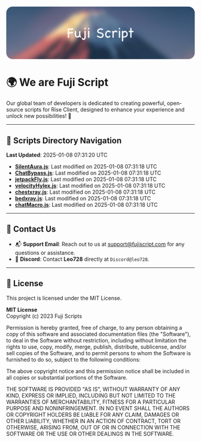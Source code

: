 ![Banner](.github/b.webp)

# 🌍 **We are Fuji Script**

Our global team of developers is dedicated to creating powerful, open-source scripts for Rise Client, designed to enhance your experience and unlock new possibilities! 🌟

---
<!-- SCRIPTS_NAVIGATION_START -->
## 📂 **Scripts Directory Navigation**

**Last Updated**: 2025-01-08 07:31:20 UTC

- **[SilentAura.js](scripts/SilentAura.js)**: Last modified on 2025-01-08 07:31:18 UTC
- **[ChatBypass.js](scripts/ChatBypass.js)**: Last modified on 2025-01-08 07:31:18 UTC
- **[jetpackFly.js](scripts/jetpackFly.js)**: Last modified on 2025-01-08 07:31:18 UTC
- **[velocityHylex.js](scripts/velocityHylex.js)**: Last modified on 2025-01-08 07:31:18 UTC
- **[chestxray.js](scripts/chestxray.js)**: Last modified on 2025-01-08 07:31:18 UTC
- **[bedxray.js](scripts/bedxray.js)**: Last modified on 2025-01-08 07:31:18 UTC
- **[chatMacro.js](scripts/chatMacro.js)**: Last modified on 2025-01-08 07:31:18 UTC

<!-- SCRIPTS_NAVIGATION_END -->

---

## 💬 **Contact Us**  
- 📬 **Support Email**: Reach out to us at [support@fujiscript.com](mailto:support@fujiscript.com) for any questions or assistance.  
- 💬 **Discord**: Contact **Leo728** directly at `Discord@leo728`.

---

## 📜 **License**

This project is licensed under the MIT License.  

**MIT License**  
Copyright (c) 2023 Fuji Scripts  

Permission is hereby granted, free of charge, to any person obtaining a copy of this software and associated documentation files (the "Software"), to deal in the Software without restriction, including without limitation the rights to use, copy, modify, merge, publish, distribute, sublicense, and/or sell copies of the Software, and to permit persons to whom the Software is furnished to do so, subject to the following conditions:  

The above copyright notice and this permission notice shall be included in all copies or substantial portions of the Software.  

THE SOFTWARE IS PROVIDED "AS IS", WITHOUT WARRANTY OF ANY KIND, EXPRESS OR IMPLIED, INCLUDING BUT NOT LIMITED TO THE WARRANTIES OF MERCHANTABILITY, FITNESS FOR A PARTICULAR PURPOSE AND NONINFRINGEMENT. IN NO EVENT SHALL THE AUTHORS OR COPYRIGHT HOLDERS BE LIABLE FOR ANY CLAIM, DAMAGES OR OTHER LIABILITY, WHETHER IN AN ACTION OF CONTRACT, TORT OR OTHERWISE, ARISING FROM, OUT OF OR IN CONNECTION WITH THE SOFTWARE OR THE USE OR OTHER DEALINGS IN THE SOFTWARE.  

